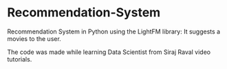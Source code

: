 # Recommendation-System
Recommendation System in Python using the LightFM library: It suggests a movies to the user.

The code was made while learning Data Scientist from Siraj Raval video tutorials.
